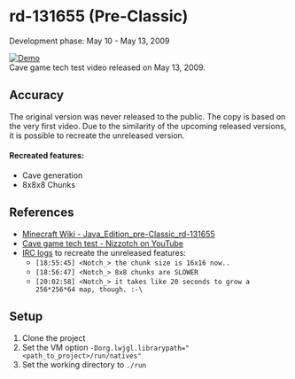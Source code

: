 # rd-131655 (Pre-Classic)
Development phase: May 10 - May 13, 2009

[![Demo](.assets/demo.gif)](https://www.youtube.com/watch?v=UMpv5kZ9-rE)
<br>Cave game tech test video released on May 13, 2009.

## Accuracy
The original version was never released to the public.
The copy is based on the very first video.
Due to the similarity of the upcoming released versions,
it is possible to recreate the unreleased version.

#### Recreated features:
- Cave generation
- 8x8x8 Chunks

## References
- [Minecraft Wiki - Java_Edition_pre-Classic_rd-131655](https://minecraft.gamepedia.com/Java_Edition_pre-Classic_rd-131655)
- [Cave game tech test - Nizzotch on YouTube](https://www.youtube.com/watch?v=UMpv5kZ9-rE)
- [IRC logs](https://minecraft.gamepedia.com/Java_Edition_pre-Classic_rd-131655#lwjgl_logs) to recreate the unreleased features:
  - ``[18:55:45] <Notch_> the chunk size is 16x16 now..``
  - ``[18:56:47] <Notch_> 8x8 chunks are SLOWER``
  - ``[20:02:58] <Notch_> it takes like 20 seconds to grow a 256*256*64 map, though. :-\``

## Setup
1. Clone the project
2. Set the VM option ``-Dorg.lwjgl.librarypath="<path_to_project>/run/natives"``
3. Set the working directory to ``./run``